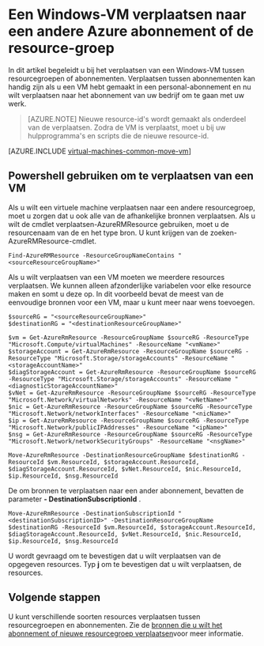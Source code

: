 <properties
    pageTitle="Een Windows VM verplaatsen | Microsoft Azure"
    description="Een Windows-VM verplaatsen naar een andere Azure abonnement of de resource groep in het implementatiemodel resourcemanager."
    services="virtual-machines-windows"
    documentationCenter=""
    authors="cynthn"
    manager="timlt"
    editor=""
    tags="azure-resource-manager"/>

<tags
    ms.service="virtual-machines-windows"
    ms.workload="infrastructure-services"
    ms.tgt_pltfrm="na"
    ms.devlang="na"
    ms.topic="article"
    ms.date="08/08/2016"
    ms.author="cynthn"/>

    


# <a name="move-a-windows-vm-to-another-azure-subscription-or-resource-group"></a>Een Windows-VM verplaatsen naar een andere Azure abonnement of de resource-groep 

In dit artikel begeleidt u bij het verplaatsen van een Windows-VM tussen resourcegroepen of abonnementen. Verplaatsen tussen abonnementen kan handig zijn als u een VM hebt gemaakt in een personal-abonnement en nu wilt verplaatsen naar het abonnement van uw bedrijf om te gaan met uw werk.

> [AZURE.NOTE] Nieuwe resource-id's wordt gemaakt als onderdeel van de verplaatsen. Zodra de VM is verplaatst, moet u bij uw hulpprogramma's en scripts die de nieuwe resource-id. 


[AZURE.INCLUDE [virtual-machines-common-move-vm](../../includes/virtual-machines-common-move-vm.md)]


## <a name="use-powershell-to-move-a-vm"></a>Powershell gebruiken om te verplaatsen van een VM

Als u wilt een virtuele machine verplaatsen naar een andere resourcegroep, moet u zorgen dat u ook alle van de afhankelijke bronnen verplaatsen. Als u wilt de cmdlet verplaatsen-AzureRMResource gebruiken, moet u de resourcenaam van de en het type bron. U kunt krijgen van de zoeken-AzureRMResource-cmdlet.

    Find-AzureRMResource -ResourceGroupNameContains "<sourceResourceGroupName>"
    

Als u wilt verplaatsen van een VM moeten we meerdere resources verplaatsen. We kunnen alleen afzonderlijke variabelen voor elke resource maken en somt u deze op. In dit voorbeeld bevat de meest van de eenvoudige bronnen voor een VM, maar u kunt meer naar wens toevoegen.

    $sourceRG = "<sourceResourceGroupName>"
    $destinationRG = "<destinationResourceGroupName>"
    
    $vm = Get-AzureRmResource -ResourceGroupName $sourceRG -ResourceType "Microsoft.Compute/virtualMachines" -ResourceName "<vmName>"
    $storageAccount = Get-AzureRmResource -ResourceGroupName $sourceRG -ResourceType "Microsoft.Storage/storageAccounts" -ResourceName "<storageAccountName>"
    $diagStorageAccount = Get-AzureRmResource -ResourceGroupName $sourceRG -ResourceType "Microsoft.Storage/storageAccounts" -ResourceName "<diagnosticStorageAccountName>"
    $vNet = Get-AzureRmResource -ResourceGroupName $sourceRG -ResourceType "Microsoft.Network/virtualNetworks" -ResourceName "<vNetName>"
    $nic = Get-AzureRmResource -ResourceGroupName $sourceRG -ResourceType "Microsoft.Network/networkInterfaces" -ResourceName "<nicName>"
    $ip = Get-AzureRmResource -ResourceGroupName $sourceRG -ResourceType "Microsoft.Network/publicIPAddresses" -ResourceName "<ipName>"
    $nsg = Get-AzureRmResource -ResourceGroupName $sourceRG -ResourceType "Microsoft.Network/networkSecurityGroups" -ResourceName "<nsgName>"
    
    Move-AzureRmResource -DestinationResourceGroupName $destinationRG -ResourceId $vm.ResourceId, $storageAccount.ResourceId, $diagStorageAccount.ResourceId, $vNet.ResourceId, $nic.ResourceId, $ip.ResourceId, $nsg.ResourceId

De om bronnen te verplaatsen naar een ander abonnement, bevatten de parameter **- DestinationSubscriptionId** . 

    Move-AzureRmResource -DestinationSubscriptionId "<destinationSubscriptionID>" -DestinationResourceGroupName $destinationRG -ResourceId $vm.ResourceId, $storageAccount.ResourceId, $diagStorageAccount.ResourceId, $vNet.ResourceId, $nic.ResourceId, $ip.ResourceId, $nsg.ResourceId



U wordt gevraagd om te bevestigen dat u wilt verplaatsen van de opgegeven resources. Typ **j** om te bevestigen dat u wilt verplaatsen, de resources.

  
## <a name="next-steps"></a>Volgende stappen

U kunt verschillende soorten resources verplaatsen tussen resourcegroepen en abonnementen. Zie de [bronnen die u wilt het abonnement of nieuwe resourcegroep verplaatsen](../resource-group-move-resources.md)voor meer informatie.    